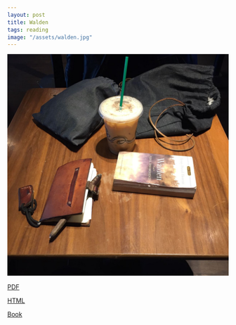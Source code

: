 ```yaml
---
layout: post
title: Walden
tags: reading
image: "/assets/walden.jpg"
---
```

![walden](/assets/walden.jpg)

[PDF](http://www.eldritchpress.org/walden5.pdf)

[HTML](http://thoreau.eserver.org/walden00.html#toc)

[Book](http://www.amazon.com/Walden-Civil-Disobedience-Henry-Thoreau/dp/0451532163/ref=sr_1_1?ie=UTF8&qid=1454434386&sr=8-1&keywords=walden)

